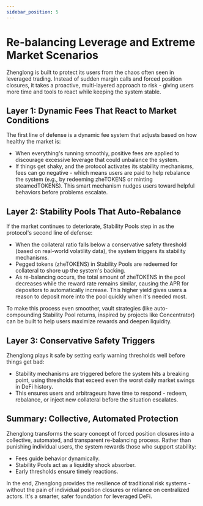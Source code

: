 ```yaml
---
sidebar_position: 5
---
```


# Re-balancing Leverage and Extreme Market Scenarios

Zhenglong is built to protect its users from the chaos often seen in leveraged trading. Instead of sudden margin calls and forced position closures, it takes a proactive, multi-layered approach to risk - giving users more time and tools to react while keeping the system stable.

## Layer 1: Dynamic Fees That React to Market Conditions

The first line of defense is a dynamic fee system that adjusts based on how healthy the market is:

- When everything's running smoothly, positive fees are applied to discourage excessive leverage that could unbalance the system.
- If things get shaky, and the protocol activates its stability mechanisms, fees can go negative - which means users are paid to help rebalance the system (e.g., by redeeming zheTOKENS or minting steamedTOKENS). This smart mechanism nudges users toward helpful behaviors before problems escalate.

## Layer 2: Stability Pools That Auto-Rebalance

If the market continues to deteriorate, Stability Pools step in as the protocol's second line of defense:

- When the collateral ratio falls below a conservative safety threshold (based on real-world volatility data), the system triggers its stability mechanisms.
- Pegged tokens (zheTOKENS) in Stability Pools are redeemed for collateral to shore up the system's backing.
- As re-balancing occurs, the total amount of zheTOKENS in the pool decreases while the reward rate remains similar, causing the APR for depositors to automatically increase. This higher yield gives users a reason to deposit more into the pool quickly when it's needed most.

To make this process even smoother, vault strategies (like auto-compounding Stability Pool returns, inspired by projects like Concentrator) can be built to help users maximize rewards and deepen liquidity.

## Layer 3: Conservative Safety Triggers

Zhenglong plays it safe by setting early warning thresholds well before things get bad:

- Stability mechanisms are triggered before the system hits a breaking point, using thresholds that exceed even the worst daily market swings in DeFi history.
- This ensures users and arbitrageurs have time to respond - redeem, rebalance, or inject new collateral before the situation escalates.

## Summary: Collective, Automated Protection

Zhenglong transforms the scary concept of forced position closures into a collective, automated, and transparent re-balancing process. Rather than punishing individual users, the system rewards those who support stability:

- Fees guide behavior dynamically.
- Stability Pools act as a liquidity shock absorber.
- Early thresholds ensure timely reactions.

In the end, Zhenglong provides the resilience of traditional risk systems - without the pain of individual position closures or reliance on centralized actors. It's a smarter, safer foundation for leveraged DeFi.
